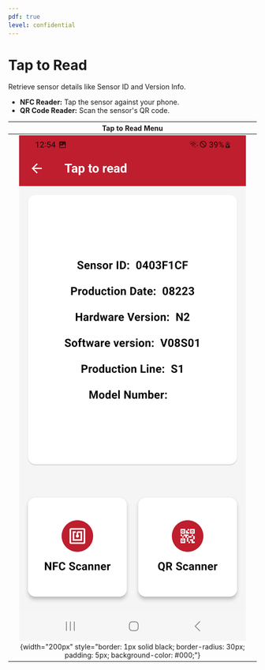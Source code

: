 ```yaml
---
pdf: true
level: confidential
---
```

# Tap to Read

Retrieve sensor details like Sensor ID and Version Info.
  
- **NFC Reader:** Tap the sensor against your phone.
- **QR Code Reader:** Scan the sensor's QR code.

| **Tap to Read Menu**       |
|:----------------------:|
| ![Tap to Read Menu](images/nfc_screen.PNG){width="200px" style="border: 1px solid black; border-radius: 30px; padding: 5px; background-color: #000;"} |
